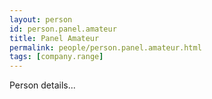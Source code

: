 ```yaml
---
layout: person
id: person.panel.amateur
title: Panel Amateur
permalink: people/person.panel.amateur.html
tags: [company.range]
---
```


Person details...